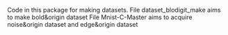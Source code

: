 
 Code  in this  package for making datasets. 
 File dataset_blodigit_make aims to make bold&origin dataset
 File Mnist-C-Master aims to acquire noise&origin dataset and edge&origin  dataset
